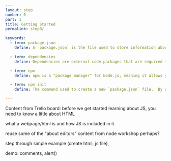 ```yaml
---
layout: step
number: 0
part: 1
title: Getting Started
permalink: step0/

keywords:
  - term: package.json
    define: A `package.json` is the file used to store information about a Node.js project, such as its name and its dependencies. Read more [here](https://docs.npmjs.com/files/package.json).

  - term: dependencies
    define: Dependencies are external code packages that are required to run your project.

  - term: npm
    define: npm is a "package manager" for Node.js, meaning it allows you to easily install external packages (or chunks of code) published by others and use them in your project.

  - term: npm init
    define: The command used to create a new `package.json` file.  By default it will prompt the user for information, but using the `-y` flag will cause it to use the default values for each.

---
```


Content from Trello board: before we get started learning about JS, you need to know a little about HTML

what a webpage/html is and how JS is included in it.

reuse some of the "about editors" content from node workshop perhaps?

step through simple example (create html, js file),

demo: comments, alert()
